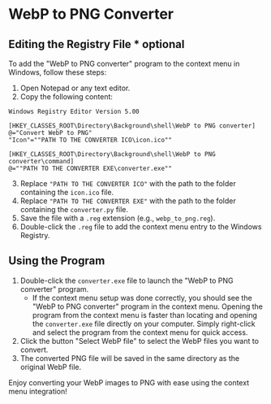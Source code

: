 # WebP to PNG Converter

## Editing the Registry File * optional

To add the "WebP to PNG converter" program to the context menu in Windows, follow these steps:

1. Open Notepad or any text editor.
2. Copy the following content:

```
Windows Registry Editor Version 5.00

[HKEY_CLASSES_ROOT\Directory\Background\shell\WebP to PNG converter]
@="Convert WebP to PNG"
"Icon"=""PATH TO THE CONVERTER ICO\icon.ico""

[HKEY_CLASSES_ROOT\Directory\Background\shell\WebP to PNG converter\command]
@=""PATH TO THE CONVERTER EXE\converter.exe""
```

3. Replace `"PATH TO THE CONVERTER ICO"` with the path to the folder containing the `icon.ico` file.
4. Replace `"PATH TO THE CONVERTER EXE"` with the path to the folder containing the `converter.py` file.
5. Save the file with a `.reg` extension (e.g., `webp_to_png.reg`).
6. Double-click the `.reg` file to add the context menu entry to the Windows Registry.

## Using the Program

1. Double-click the `converter.exe` file to launch the "WebP to PNG converter" program.
    - If the context menu setup was done correctly, you should see the "WebP to PNG converter" program in the context menu. Opening the program from the context menu is faster than locating and opening the `converter.exe` file directly on your computer. Simply right-click and select the program from the context menu for quick access.
2. Click the button "Select WebP file" to select the WebP files you want to convert.
3. The converted PNG file will be saved in the same directory as the original WebP file.

Enjoy converting your WebP images to PNG with ease using the context menu integration!

